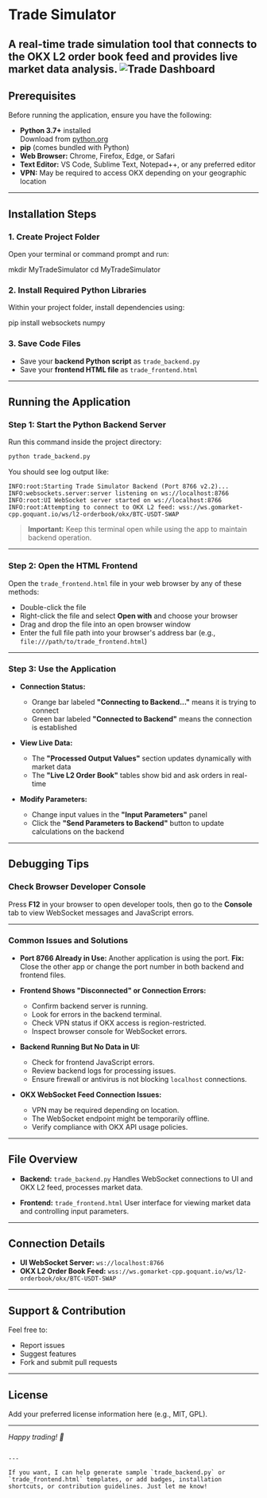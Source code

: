 


# Trade Simulator

A real-time trade simulation tool that connects to the **OKX L2 order book feed** and provides live market data analysis.
 ![Trade Dashboard](https://github.com/rivshr27/Library-Management-System-rivshr/blob/main/deploy-images/Screenshot%202024-08-16%20at%206.24.28%E2%80%AFPM.png)
---

## Prerequisites

Before running the application, ensure you have the following:

- **Python 3.7+** installed  
  Download from [python.org](https://www.python.org/downloads/)  
- **pip** (comes bundled with Python)  
- **Web Browser:** Chrome, Firefox, Edge, or Safari  
- **Text Editor:** VS Code, Sublime Text, Notepad++, or any preferred editor  
- **VPN:** May be required to access OKX depending on your geographic location  

---

## Installation Steps

### 1. Create Project Folder

Open your terminal or command prompt and run:


mkdir MyTradeSimulator
cd MyTradeSimulator


### 2. Install Required Python Libraries

Within your project folder, install dependencies using:


pip install websockets numpy


### 3. Save Code Files

* Save your **backend Python script** as `trade_backend.py`
* Save your **frontend HTML file** as `trade_frontend.html`

---

## Running the Application

### Step 1: Start the Python Backend Server

Run this command inside the project directory:

```bash
python trade_backend.py
```

You should see log output like:

```
INFO:root:Starting Trade Simulator Backend (Port 8766 v2.2)...
INFO:websockets.server:server listening on ws://localhost:8766
INFO:root:UI WebSocket server started on ws://localhost:8766
INFO:root:Attempting to connect to OKX L2 feed: wss://ws.gomarket-cpp.goquant.io/ws/l2-orderbook/okx/BTC-USDT-SWAP
```

> **Important:** Keep this terminal open while using the app to maintain backend operation.

---

### Step 2: Open the HTML Frontend

Open the `trade_frontend.html` file in your web browser by any of these methods:

* Double-click the file
* Right-click the file and select **Open with** and choose your browser
* Drag and drop the file into an open browser window
* Enter the full file path into your browser's address bar (e.g., `file:///path/to/trade_frontend.html`)

---

### Step 3: Use the Application

* **Connection Status:**

  * Orange bar labeled **"Connecting to Backend..."** means it is trying to connect
  * Green bar labeled **"Connected to Backend"** means the connection is established

* **View Live Data:**

  * The **"Processed Output Values"** section updates dynamically with market data
  * The **"Live L2 Order Book"** tables show bid and ask orders in real-time

* **Modify Parameters:**

  * Change input values in the **"Input Parameters"** panel
  * Click the **"Send Parameters to Backend"** button to update calculations on the backend

---

## Debugging Tips

### Check Browser Developer Console

Press **F12** in your browser to open developer tools, then go to the **Console** tab to view WebSocket messages and JavaScript errors.

---

### Common Issues and Solutions

* **Port 8766 Already in Use:**
  Another application is using the port.
  **Fix:** Close the other app or change the port number in both backend and frontend files.

* **Frontend Shows "Disconnected" or Connection Errors:**

  * Confirm backend server is running.
  * Look for errors in the backend terminal.
  * Check VPN status if OKX access is region-restricted.
  * Inspect browser console for WebSocket errors.

* **Backend Running But No Data in UI:**

  * Check for frontend JavaScript errors.
  * Review backend logs for processing issues.
  * Ensure firewall or antivirus is not blocking `localhost` connections.

* **OKX WebSocket Feed Connection Issues:**

  * VPN may be required depending on location.
  * The WebSocket endpoint might be temporarily offline.
  * Verify compliance with OKX API usage policies.

---

## File Overview

* **Backend:** `trade_backend.py`
  Handles WebSocket connections to UI and OKX L2 feed, processes market data.

* **Frontend:** `trade_frontend.html`
  User interface for viewing market data and controlling input parameters.

---

## Connection Details

* **UI WebSocket Server:** `ws://localhost:8766`
* **OKX L2 Order Book Feed:** `wss://ws.gomarket-cpp.goquant.io/ws/l2-orderbook/okx/BTC-USDT-SWAP`

---

## Support & Contribution

Feel free to:

* Report issues
* Suggest features
* Fork and submit pull requests

---

## License

Add your preferred license information here (e.g., MIT, GPL).

---

*Happy trading! 🚀*

```

---

If you want, I can help generate sample `trade_backend.py` or `trade_frontend.html` templates, or add badges, installation shortcuts, or contribution guidelines. Just let me know!
```

